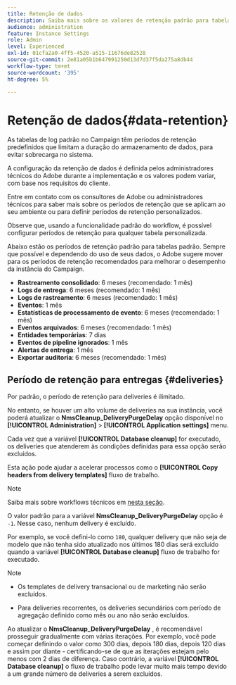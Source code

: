 ```yaml
---
title: Retenção de dados
description: Saiba mais sobre os valores de retenção padrão para tabelas padrão
audience: administration
feature: Instance Settings
role: Admin
level: Experienced
exl-id: 01cfa2a0-4ff5-4520-a515-11676de82528
source-git-commit: 2e81a05b1b647991250d13d7d37f5da275a8db44
workflow-type: tm+mt
source-wordcount: '395'
ht-degree: 5%

---
```


# Retenção de dados{#data-retention}

As tabelas de log padrão no Campaign têm períodos de retenção predefinidos que limitam a duração do armazenamento de dados, para evitar sobrecarga no sistema.

A configuração da retenção de dados é definida pelos administradores técnicos do Adobe durante a implementação e os valores podem variar, com base nos requisitos do cliente.

Entre em contato com os consultores de Adobe ou administradores técnicos para saber mais sobre os períodos de retenção que se aplicam ao seu ambiente ou para definir períodos de retenção personalizados.

Observe que, usando a funcionalidade padrão do workflow, é possível configurar períodos de retenção para qualquer tabela personalizada.

Abaixo estão os períodos de retenção padrão para tabelas padrão. Sempre que possível e dependendo do uso de seus dados, o Adobe sugere mover para os períodos de retenção recomendados para melhorar o desempenho da instância do Campaign.

* **Rastreamento consolidado**: 6 meses (recomendado: 1 mês)
* **Logs de entrega**: 6 meses (recomendado: 1 mês)
* **Logs de rastreamento**: 6 meses (recomendado: 1 mês)
* **Eventos**: 1 mês
* **Estatísticas de processamento de evento**: 6 meses (recomendado: 1 mês)
* **Eventos arquivados**: 6 meses (recomendado: 1 mês)
* **Entidades temporárias**: 7 dias
* **Eventos de pipeline ignorados**: 1 mês
* **Alertas de entrega**: 1 mês
* **Exportar auditoria**: 6 meses (recomendado: 1 mês)

## Período de retenção para entregas {#deliveries}

Por padrão, o período de retenção para deliveries é ilimitado.

No entanto, se houver um alto volume de deliveries na sua instância, você poderá atualizar o **NmsCleanup_DeliveryPurgeDelay** opção disponível no **[!UICONTROL Administration]** > **[!UICONTROL Application settings]** menu.

Cada vez que a variável **[!UICONTROL Database cleanup]** for executado, os deliveries que atenderem às condições definidas para essa opção serão excluídos.

Esta ação pode ajudar a acelerar processos como o **[!UICONTROL Copy headers from delivery templates]** fluxo de trabalho.

>[!NOTE]
>
>Saiba mais sobre workflows técnicos em [nesta seção](technical-workflows.md).


O valor padrão para a variável **NmsCleanup_DeliveryPurgeDelay** opção é `-1`. Nesse caso, nenhum delivery é excluído.

Por exemplo, se você defini-lo como `180`, qualquer delivery que não seja de modelo que não tenha sido atualizado nos últimos 180 dias será excluído quando a variável **[!UICONTROL Database cleanup]** fluxo de trabalho for executado.

>[!NOTE]
>
>* Os templates de delivery transacional ou de marketing não serão excluídos.
>
>* Para deliveries recorrentes, os deliveries secundários com período de agregação definido como mês ou ano não serão excluídos.

Ao atualizar o **NmsCleanup_DeliveryPurgeDelay** , é recomendável prosseguir gradualmente com várias iterações. Por exemplo, você pode começar definindo o valor como 300 dias, depois 180 dias, depois 120 dias e assim por diante - certificando-se de que as iterações estejam pelo menos com 2 dias de diferença. Caso contrário, a variável **[!UICONTROL Database cleanup]** o fluxo de trabalho pode levar muito mais tempo devido a um grande número de deliveries a serem excluídos.

